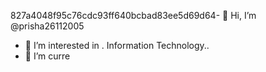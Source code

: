 827a4048f95c76cdc93ff640bcbad83ee5d69d64- 👋 Hi, I’m @prisha26112005
- 👀 I’m interested in . Information Technology..
- 🌱 I’m curre

<!---
prisha26112005/prisha26112005 is a ✨ special ✨ repository because its `README.md` (this file) appears on your GitHub profile.
You can click the Preview link to take a look at your changes.
--->
